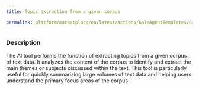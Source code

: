 ```yaml
---
title: Topic extraction from a given corpus

permalink: platform/marketplace/en/latest/Actions/GaleAgentTemplates/GaleTL_004
---
```

### Description

The AI tool performs the function of extracting topics from a given corpus of text data. It analyzes the content of the corpus to identify and extract the main themes or subjects discussed within the text. This tool is particularly useful for quickly summarizing large volumes of text data and helping users understand the primary focus areas of the corpus.